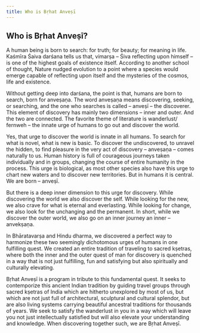 ```yaml
---
title: Who is Bṛhat Anveṣī
---
```


## Who is Bṛhat Anveṣī?

A human being is born to search: for truth; for beauty; for meaning in life. Kaśmīra Śaiva darśana tells us that, vimarṣa – Śiva reflecting upon himself – is one of the highest goals of existence itself. According to another school of thought, Nature nudged evolution to a point where a species would emerge capable of reflecting upon itself and the mysteries of the cosmos, life and existence.

Without getting deep into darśana, the point is that, humans are born to search, born for anveṣaṇa. The word anveṣaṇa means discovering, seeking, or searching, and the one who searches is called – anveṣī – the discoverer. This element of discovery has mainly two dimensions – inner and outer. And the two are connected. The favorite theme of literature is wanderlust/ fernweh – the innate urge of humans to go out and discover the world.

Yes, that urge to discover the world is innate in all humans. To search for what is novel, what is new is basic. To discover the undiscovered, to unravel the hidden, to find pleasure in the very act of discovery – anveṣaṇa – comes naturally to us. Human history is full of courageous journeys taken individually and in groups, changing the course of entire humanity in the process. This urge is biological, as most other species also have this urge to chart new waters and to discover new territories. But in humans it is central. We are born – anveṣī.

But there is a deep inner dimension to this urge for discovery. While discovering the world we also discover the self. While looking for the new, we also crave for what is eternal and everlasting. While looking for change, we also look for the unchanging and the permanent. In short, while we discover the outer world, we also go on an inner journey an inner – anvekṣaṇa.

In Bhāratavarṣa and Hindu dharma, we discovered a perfect way to harmonize these two seemingly dichotomous urges of humans in one fulfilling quest. We created an entire tradition of traveling to sacred kṣetras, where both the inner and the outer quest of man for discovery is quenched in a way that is not just fulfilling, fun and satisfying but also spiritually and culturally elevating.

Bṛhat Anveṣī is a program in tribute to this fundamental quest. It seeks to contemporize this ancient Indian tradition by guiding travel groups through sacred kṣetras of India which are hitherto unexplored by most of us, but which are not just full of architectural, sculptural and cultural splendor, but are also living systems carrying beautiful ancestral traditions for thousands of years. We seek to satisfy the wanderlust in you in a way which will leave you not just intellectually satisfied but will also elevate your understanding and knowledge. When discovering together such, we are Bṛhat Anveṣī.

<style>
:root { --image: none;}
</style>
